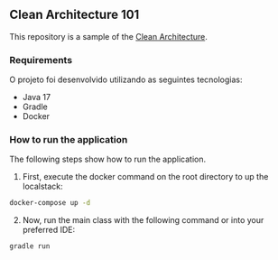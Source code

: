 ## Clean Architecture 101

This repository is a sample of the [Clean Architecture](https://blog.cleancoder.com/uncle-bob/2012/08/13/the-clean-architecture.html).

### Requirements

O projeto foi desenvolvido utilizando as seguintes tecnologias: 

- Java 17
- Gradle
- Docker


### How to run the application

The following steps show how to run the application.

1. First, execute the docker command on the root directory to up the localstack:
```sh
docker-compose up -d
```

2. Now, run the main class with the following command or into your preferred IDE:
```sh
gradle run
```
